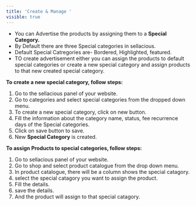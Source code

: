 ```yaml
---
title: 'Create & Manage '
visible: true
---
```


* You can Advertise the products by assigning them to a **Special Category.**
* By Default there are three Special categories in sellacious.
* Default Special Catregories are- Bordered, Highlighted, featured.
* TO create advertisement either you can assign the products to default special categories or create a new special
  category and assign products to that new created special category.
  
**To create a new special category, follow steps:**

1. Go to the sellacious panel of your website.
2. Go to categories and select special categories from the dropped down menu.
3. To create a new special category, click on new button.
4. Fill the information about the category name, status, fee recurrence days of the Special categories.
5. Click on save button to save.
6. New **Special Category** is created.

**To assign Products to special categories, follow steps:**

1. Go to sellacious panel of your website.
2. Go to shop and select product catalogue from the drop down menu.
3. In product catalogue, there will be a column shows the special catagory.
4. select the special catagory you want to assign the product.
5. Fill the details.
6. save the details.
7. And the product will assign to that special catagory.
